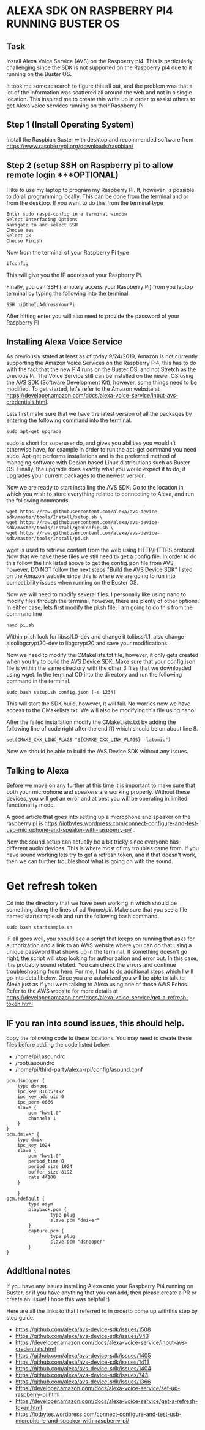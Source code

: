 # ALEXA SDK ON RASPBERRY PI4 RUNNING BUSTER OS #

## Task
Install Alexa Voice Service (AVS) on the Raspberry pi4.  This is particularly challenging since the 
SDK is not supported on the Raspberry pi4 due to it running on the Buster OS.

It took me some research to figure this all out, and the problem was that a lot of the information was scattered all around the web and not in a single location. This inspired me to create this
write up in order to assist others to get Alexa voice services running on their Raspberry Pi.


## Step 1 (Install Operating System)
Install the Raspbian Buster with desktop and recommended software from 
https://www.raspberrypi.org/downloads/raspbian/

## Step 2 (setup SSH on Raspberry pi to allow remote login ***OPTIONAL)
I like to use my laptop to program my Raspberry Pi.  It, however, is possible to do all programming locally.  This can be done from the terminal and or from the desktop.  If you want to do this from the terminal type

```
Enter sudo raspi-config in a terminal window
Select Interfacing Options
Navigate to and select SSH
Choose Yes
Select Ok
Choose Finish
```

Now from the terminal of your Raspberry Pi type
```
ifconfig
```
This will give you the IP address of your Raspberry Pi.

Finally, you can SSH (remotely access your Raspberry Pi) from you laptop terminal by typing the following into the terminal
```
SSH pi@theIpAddressYourPi
```
After hitting enter you will also need to provide the password of your Raspberry Pi

## Installing Alexa Voice Service
As previously stated at least as of today 9/24/2019, Amazon is not currently supporting the Amazon Voice Services on the Raspberry Pi4, this has to do with the fact that the new Pi4 runs on the Buster OS, and not Stretch as the previous Pi.  The Voice Service still can be installed on the newer OS using the AVS SDK (Software Development Kit), however,
some things need to be modified.  To get started, let's refer to the Amazon website at https://developer.amazon.com/docs/alexa-voice-service/input-avs-credentials.html.

Lets first make sure that we have the latest version of all the packages by entering the following command into the terminal. 
```
sudo apt-get upgrade
```
sudo is short for superuser do, and gives you abilities you wouldn't otherwise have, for example in order to run the apt-get command you need sudo.  Apt-get performs installations and is the preferred method of managing software with Debian based Linux distributions such as Buster OS.  Finally, the upgrade does exactly what you would expect it to do, it upgrades your current packages to the newest version.

Now we are ready to start installing the AVS SDK. Go to the location in which you wish to store everything related to connecting to Alexa, and run the following commands.
```
wget https://raw.githubusercontent.com/alexa/avs-device-sdk/master/tools/Install/setup.sh \
wget https://raw.githubusercontent.com/alexa/avs-device-sdk/master/tools/Install/genConfig.sh \
wget https://raw.githubusercontent.com/alexa/avs-device-sdk/master/tools/Install/pi.sh
```
wget is used to retrieve content from the web using HTTP/HTTPS protocol.  Now that we have these files we still need to get a config file.  In order to do this follow the link listed above to get the config.json file from AVS, however, DO NOT follow the next steps "Build the AVS Device SDK" listed on the Amazon website since this is where we are going to run into compatibility issues when running on the Buster OS. 

Now we will need to modify several files.  I personally like using nano to modify files through the terminal, however, there are plenty of other options.  In either case, lets first
modify the pi.sh file.  I am going to do this from the command line 
```
nano pi.sh
```
Within pi.sh look for libssl1.0-dev and change it tolibssl1.1, also change alsolibgcrypt20-dev to libgcrypt20 and save your modifications.

Now we need to modify the CMakelists.txt file, however, it only gets created when you try to build the AVS Device SDK.  Make sure that your config.json file is within the same directory with the other 3 files that we downloaded using wget.  In the terminal CD into the directory and run the following command in the terminal.
```
sudo bash setup.sh config.json [-s 1234]
```
This will start the SDK build, however, it will fail.  No worries now we have access to the CMakelists.txt.  We will also be modifying this file using nano.  

After the failed installation modify the CMakeLists.txt by adding the following line of code right after the endif() which should be on about line 8.
```
set(CMAKE_CXX_LINK_FLAGS "${CMAKE_CXX_LINK_FLAGS} -latomic")
```
Now we should be able to build the AVS Device SDK without any issues.

## Talking to Alexa
 
Before we move on any further at this time it is important to make sure that both your microphone and speakers are working properly.
Without these devices, you will get an error and at best you will be operating in limited functionality mode.  

A good article that goes into setting up a microphone and speaker on the raspberry pi is https://iotbytes.wordpress.com/connect-configure-and-test-usb-microphone-and-speaker-with-raspberry-pi/ .

Now the sound setup can actually be a bit tricky since everyone has different audio devices.   This is where most of my troubles came from.   If you have sound working lets try to get a refresh token,
and if that doesn't work, then we can further troubleshoot what is going on with the sound.

# Get refresh token
Cd into the directory that we have been working in which should be something along the lines of cd /home/pi/.  Make sure that you see a file named startsample.sh and run the following bash command.
```
sudo bash startsample.sh
```
IF all goes well, you should see a script that keeps on running that asks for authorization and a link to an AWS website where you can do that using a unique password that shows up in the terminal.
If something doesn't go right, the script will stop looking for authorization and error out.  In this case, it is probably sound related.  You can check the errors and continue troubleshooting from here.
For me, I had to do additional steps which I will go into detail below.  Once you are autohrized you will be able to talk to Alexa just as if you were talking to Alexa using one of those AWS Echos.
Refer to the AWS website for more details at https://developer.amazon.com/docs/alexa-voice-service/get-a-refresh-token.html 


## IF you ran into sound issues, this should help.

copy the following code to these locations.  You may need to create these files before adding the code listed below.  
* /home/pi/.asoundrc
* /root/.asoundrc
* /home/pi/third-party/alexa-rpi/config/asound.conf 

```
pcm.dsnooper {
    type dsnoop
    ipc_key 816357492
    ipc_key_add_uid 0
    ipc_perm 0666
    slave {
        pcm "hw:1,0"
        channels 1
    }
}
pcm.dmixer {
    type dmix
    ipc_key 1024
    slave {
        pcm "hw:1,0"
        period_time 0
        period_size 1024
        buffer_size 8192
        rate 44100
    }

    }
pcm.!default {
        type asym
        playback.pcm {
                type plug
                slave.pcm "dmixer"
        }
        capture.pcm {
                type plug
                slave.pcm "dsnooper"
        }
}
```

## Additional notes

If you have any issues installing Alexa onto your Raspberry Pi4 running on Buster, or if you have anything that you can add, then please create a PR or create an issue! I hope this was
helpful :)


Here are all the links to that I referred to in orderto come up withthis step by step guide.
* https://github.com/alexa/avs-device-sdk/issues/1508
* https://github.com/alexa/avs-device-sdk/issues/943
* https://developer.amazon.com/docs/alexa-voice-service/input-avs-credentials.html
* https://github.com/alexa/avs-device-sdk/issues/1405
* https://github.com/alexa/avs-device-sdk/issues/1413
* https://github.com/alexa/avs-device-sdk/issues/1404
* https://github.com/alexa/avs-device-sdk/issues/743
* https://github.com/alexa/avs-device-sdk/issues/1366
* https://developer.amazon.com/docs/alexa-voice-service/set-up-raspberry-pi.html
* https://developer.amazon.com/docs/alexa-voice-service/get-a-refresh-token.html
* https://iotbytes.wordpress.com/connect-configure-and-test-usb-microphone-and-speaker-with-raspberry-pi/

